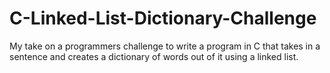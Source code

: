 # C-Linked-List-Dictionary-Challenge
My take on a programmers challenge to write a program in C that takes in a sentence and creates a dictionary of words out of it using a linked list.
